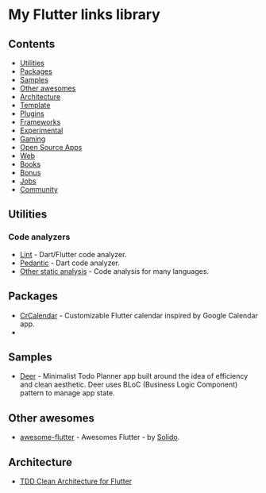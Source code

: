 # My Flutter links library

## Contents

- [Utilities](#utilities)
- [Packages](#packages)
- [Samples](#samples)
- [Other awesomes](#other-awesomes)
- [Architecture](#architecture)
- [Template](#templates)
- [Plugins](#plugins)
- [Frameworks](#frameworks)
- [Experimental](#experimental)
- [Gaming](#gaming)
- [Open Source Apps](#open-source-apps)
- [Web](#web)
- [Books](#books)
- [Bonus](#bonus)
- [Jobs](#jobs)
- [Community](#community)

## Utilities

### Code analyzers

- [Lint](https://github.com/passsy/dart-lint) - Dart/Flutter code analyzer.
- [Pedantic](https://github.com/google/pedantic) - Dart code analyzer.
- [Other static analysis](https://github.com/analysis-tools-dev/static-analysis) - Code analysis for many languages.

## Packages

- [CrCalendar](https://github.com/Cleveroad/cr_calendar) - Customizable Flutter calendar inspired by Google Calendar app.
- 
## Samples

- [Deer](https://github.com/aleksanderwozniak/deer) - Minimalist Todo Planner app built around the idea of efficiency and clean aesthetic.
  Deer uses BLoC (Business Logic Component) pattern to manage app state.

## Other awesomes

- [awesome-flutter](https://github.com/Solido/awesome-flutter) - Awesomes Flutter - by [Solido](https://github.com/Solido).

## Architecture

- [TDD Clean Architecture for Flutter](https://github.com/ResoCoder/flutter-tdd-clean-architecture-course)


